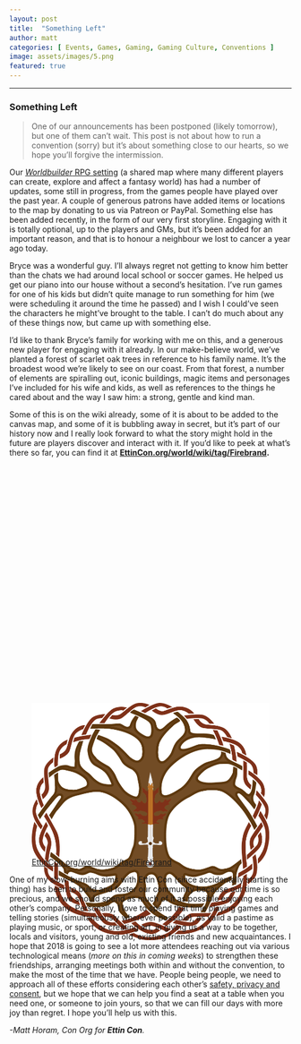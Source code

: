 ```yaml
---
layout: post
title:  "Something Left"
author: matt
categories: [ Events, Games, Gaming, Gaming Culture, Conventions ]
image: assets/images/5.png
featured: true
---
```


<section name="f532" class="section section--body section--first section--last"><div class="section-divider"><hr class="section-divider"></div><div class="section-content"><div class="section-inner sectionLayout--insetColumn"><h3 name="71ed" id="71ed" class="graf graf--h3 graf--leading graf--title">Something Left</h3><blockquote name="7e15" id="7e15" class="graf graf--blockquote graf-after--h3">One of our announcements has been postponed (likely tomorrow), but one of them can’t wait. This post is not about how to run a convention (sorry) but it’s about something close to our hearts, so we hope you’ll forgive the intermission.</blockquote><p name="18ed" id="18ed" class="graf graf--p graf-after--blockquote">Our <a href="https://EttinCon.org/world" data-href="https://EttinCon.org/world" class="markup--anchor markup--p-anchor" rel="noopener" target="_blank"><em class="markup--em markup--p-em">Worldbuilder</em> RPG setting</a> (a shared map where many different players can create, explore and affect a fantasy world) has had a number of updates, some still in progress, from the games people have played over the past year. A couple of generous patrons have added items or locations to the map by donating to us via Patreon or PayPal. Something else has been added recently, in the form of our very first storyline. Engaging with it is totally optional, up to the players and GMs, but it’s been added for an important reason, and that is to honour a neighbour we lost to cancer a year ago today.</p><p name="8146" id="8146" class="graf graf--p graf-after--p">Bryce was a wonderful guy. I’ll always regret not getting to know him better than the chats we had around local school or soccer games. He helped us get our piano into our house without a second’s hesitation. I’ve run games for one of his kids but didn’t quite manage to run something for him (we were scheduling it around the time he passed) and I wish I could’ve seen the characters he might’ve brought to the table. I can’t do much about any of these things now, but came up with something else.</p><p name="c674" id="c674" class="graf graf--p graf-after--p">I’d like to thank Bryce’s family for working with me on this, and a generous new player for engaging with it already. In our make-believe world, we’ve planted a forest of scarlet oak trees in reference to his family name. It’s the broadest wood we’re likely to see on our coast. From that forest, a number of elements are spiralling out, iconic buildings, magic items and personages I’ve included for his wife and kids, as well as references to the things he cared about and the way I saw him: a strong, gentle and kind man.</p><p name="fc9f" id="fc9f" class="graf graf--p graf-after--p">Some of this is on the wiki already, some of it is about to be added to the canvas map, and some of it is bubbling away in secret, but it’s part of our history now and I really look forward to what the story might hold in the future are players discover and interact with it. If you’d like to peek at what’s there so far, you can find it at <a href="https://ettincon.org/world/wiki/tag/Firebrand" data-href="https://ettincon.org/world/wiki/tag/Firebrand" class="markup--anchor markup--p-anchor" rel="nofollow noopener" target="_blank"><strong class="markup--strong markup--p-strong">EttinCon.org/world/wiki/tag/Firebrand</strong></a><strong class="markup--strong markup--p-strong">.</strong></p><figure name="ba60" id="ba60" class="graf graf--figure graf-after--p"><div class="aspectRatioPlaceholder is-locked" style="max-width: 700px; max-height: 701px;"><div class="aspectRatioPlaceholder-fill" style="padding-bottom: 100.1%;"></div><img class="graf-image" data-image-id="5.png" data-width="832" data-height="833" src="/assets/images/5.png"></div><figcaption class="imageCaption"><a href="https://ettincon.org/world/wiki/tag/Firebrand" data-href="https://ettincon.org/world/wiki/tag/Firebrand" class="markup--anchor markup--figure-anchor" rel="nofollow noopener noopener" target="_blank">EttinCon.org/world/wiki/tag/Firebrand</a></figcaption></figure><p name="cc71" id="cc71" class="graf graf--p graf-after--figure">One of my slow-burning aims with Ettin Con (since accidentally starting the thing) has been to build and foster our community because our time is so precious, and we should spend as much of it as possible enjoying each other’s company. Personally, I love to spend that time playing games and telling stories (simultaneously wherever possible), as valid a pastime as playing music, or sport, or creating art, in giving us a way to be together, locals and visitors, young and old, existing friends and new acquaintances. I hope that 2018 is going to see a lot more attendees reaching out via various technological means (<em class="markup--em markup--p-em">more on this in coming weeks</em>) to strengthen these friendships, arranging meetings both within and without the convention, to make the most of the time that we have. People being people, we need to approach all of these efforts considering each other’s <a href="https://EttinCon.org/conduct" data-href="https://EttinCon.org/conduct" class="markup--anchor markup--p-anchor" rel="noopener" target="_blank">safety, privacy and consent</a>, but we hope that we can help you find a seat at a table when you need one, or someone to join yours, so that we can fill our days with more joy than regret. I hope you’ll help us with this.</p><p name="28f6" id="28f6" class="graf graf--p graf-after--p graf--trailing"><em class="markup--em markup--p-em">-Matt Horam, Con Org for </em><strong class="markup--strong markup--p-strong"><em class="markup--em markup--p-em">Ettin Con</em></strong><em class="markup--em markup--p-em">.</em></p></div></div></section>